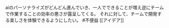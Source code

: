 aiのパーソナライズがどんどん進んでいき、一人でできることが増え逆にチームで作業することの効率の悪さが露呈してくる。
それに対して、チームで開発する楽しさを体験できるようにしたい。
#不便益 
[[アイデア]]